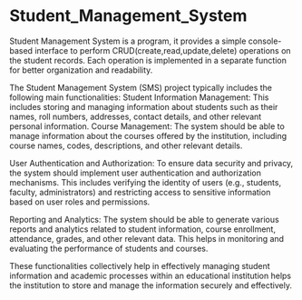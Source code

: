 # Student_Management_System

Student Management System is a program, it provides a simple console-based interface to perform CRUD(create,read,update,delete) operations on the student records.
Each operation is implemented in a separate function for better organization and readability.

The Student Management System (SMS) project typically includes the following main functionalities:
Student Information Management: This includes storing and managing information about students such as their names, roll numbers, addresses, contact details, and other relevant personal information.
Course Management: The system should be able to manage information about the courses offered by the institution, including course names, codes, descriptions, and other relevant details.

User Authentication and Authorization: To ensure data security and privacy, the system should implement user authentication and authorization mechanisms. This includes verifying the identity of users (e.g., students, faculty, administrators) and restricting access to sensitive information based on user roles and permissions.

Reporting and Analytics: The system should be able to generate various reports and analytics related to student information, course enrollment, attendance, grades, and other relevant data. This helps in monitoring and evaluating the performance of students and courses.

These functionalities collectively help in effectively managing student information and academic processes within an educational institution helps the institution to store and manage the information securely and effectively.
